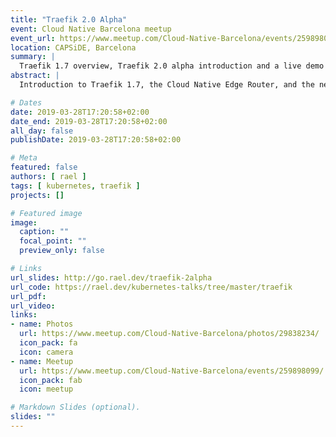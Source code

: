 ```yaml
---
title: "Traefik 2.0 Alpha"
event: Cloud Native Barcelona meetup
event_url: https://www.meetup.com/Cloud-Native-Barcelona/events/259898099/
location: CAPSiDE, Barcelona
summary: |
  Traefik 1.7 overview, Traefik 2.0 alpha introduction and a live demo using both versions.
abstract: |
  Introduction to Traefik 1.7, the Cloud Native Edge Router, and the new features comming in Traefik 2.0.

# Dates
date: 2019-03-28T17:20:58+02:00
date_end: 2019-03-28T17:20:58+02:00
all_day: false
publishDate: 2019-03-28T17:20:58+02:00

# Meta
featured: false
authors: [ rael ]
tags: [ kubernetes, traefik ]
projects: []

# Featured image
image:
  caption: ""
  focal_point: ""
  preview_only: false

# Links
url_slides: http://go.rael.dev/traefik-2alpha
url_code: https://rael.dev/kubernetes-talks/tree/master/traefik
url_pdf:
url_video:
links:
- name: Photos
  url: https://www.meetup.com/Cloud-Native-Barcelona/photos/29838234/
  icon_pack: fa
  icon: camera
- name: Meetup
  url: https://www.meetup.com/Cloud-Native-Barcelona/events/259898099/
  icon_pack: fab
  icon: meetup

# Markdown Slides (optional).
slides: ""
---
```

